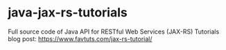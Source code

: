 # java-jax-rs-tutorials
Full source code of Java API for RESTful Web Services (JAX-RS) Tutorials blog post: https://www.favtuts.com/jax-rs-tutorial/
